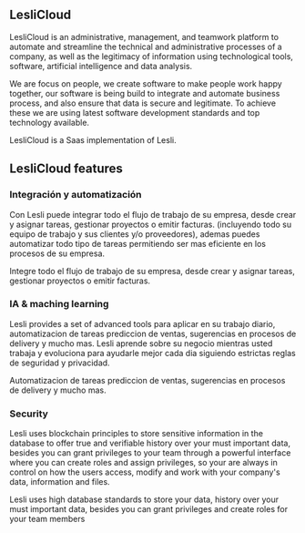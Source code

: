 ## LesliCloud
LesliCloud is an administrative, management, and teamwork platform to automate and streamline the technical and administrative processes of a company, as well as the legitimacy of information using technological tools, software, artificial intelligence and data analysis.  

We are focus on people, we create software to make people work happy together, our software is being build to integrate and automate business process, and also ensure that data is secure and legitimate. To achieve these we are using latest software development standards and top technology available.  

LesliCloud is a Saas implementation of Lesli.  

## LesliCloud features

### Integración y automatización  
Con Lesli puede integrar todo el flujo de trabajo de su empresa, desde crear y asignar tareas, 
gestionar proyectos o emitir facturas. (incluyendo todo su equipo de trabajo y sus clientes y/o proveedores), 
ademas puedes automatizar todo tipo de tareas permitiendo ser mas eficiente en los procesos de su empresa.

Integre todo el flujo de trabajo de su empresa, desde crear y asignar tareas, 
gestionar proyectos o emitir facturas.


### IA & maching learning  
Lesli provides a set of advanced tools para aplicar en su trabajo diario, automatizacion de tareas
prediccion de ventas, sugerencias en procesos de delivery y mucho mas. Lesli aprende sobre su negocio
mientras usted trabaja y evoluciona para ayudarle mejor cada dia siguiendo estrictas reglas de
seguridad y privacidad.

Automatizacion de tareas prediccion de ventas, sugerencias en procesos de delivery y mucho mas. 


### Security  
Lesli uses blockchain principles to store sensitive information in the database to offer true and verifiable 
history over your must important data, besides you can grant privileges to your team through a powerful 
interface where you can create roles and assign privileges, so your are  always in control on how the users access, 
modify and work with your company's data, information and files.

Lesli uses high database standards to store your data, history over your must important data, besides you can grant privileges and create roles for your team members


